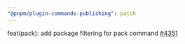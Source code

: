 ```yaml
---
"@pnpm/plugin-commands-publishing": patch
---
```


feat(pack): add package filtering for pack command [#4351](https://github.com/pnpm/pnpm/issues/4351)
